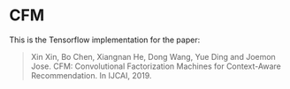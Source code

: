 # CFM
This is the Tensorflow implementation for the paper:

>Xin Xin, Bo Chen, Xiangnan He, Dong Wang, Yue Ding and Joemon Jose. CFM: Convolutional Factorization Machines for Context-Aware Recommendation. In IJCAI, 2019.
